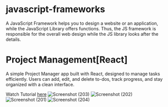 # javascript-frameworks
 A JavaScript Framework helps you to design a website or an application, while the JavaScript Library offers functions. Thus, the JS framework is responsible for the overall web design while the JS library looks after the details.

# Project Management[React]
A simple Project Manager app built with React, designed to manage tasks efficiently. Users can add, edit, and delete to-dos, track progress, and stay organized with a clean interface.

Watch Tutorial [here](#)
![Screenshot (203)](https://github.com/user-attachments/assets/3ee12d63-0fb7-44de-a828-6d314cbd133a)
![Screenshot (202)](https://github.com/user-attachments/assets/594d96e7-069d-4726-98c8-7545d54f15b8)
![Screenshot (201)](https://github.com/user-attachments/assets/fdfcf42c-b54f-430f-98e1-46f4852e2ee2)
![Screenshot (204)](https://github.com/user-attachments/assets/c6f2a94f-3e42-4239-8574-d036c424ee68)

